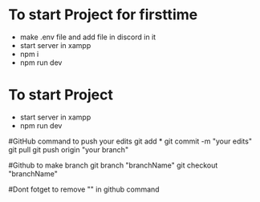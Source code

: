 # To start Project for firsttime
* make .env file and add file in discord in it
* start server in xampp
* npm i
* npm run dev

# To start Project 
* start server in xampp
* npm run dev

#GitHub command to push your edits
git add *
git commit -m "your edits"
git pull
git push origin "your branch"

#Github to make branch
git branch "branchName"
git checkout "branchName"

#Dont fotget to remove "" in github command
